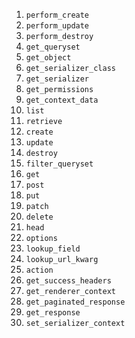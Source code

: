 1. `perform_create`
2. `perform_update`
3. `perform_destroy`
4. `get_queryset`
5. `get_object`
6. `get_serializer_class`
7. `get_serializer`
8. `get_permissions`
9. `get_context_data`
10. `list`
11. `retrieve`
12. `create`
13. `update`
14. `destroy`
15. `filter_queryset`
16. `get`
17. `post`
18. `put`
19. `patch`
20. `delete`
21. `head`
22. `options`
23. `lookup_field`
24. `lookup_url_kwarg`
25. `action`
26. `get_success_headers`
27. `get_renderer_context`
28. `get_paginated_response`
29. `get_response`
30. `set_serializer_context`
